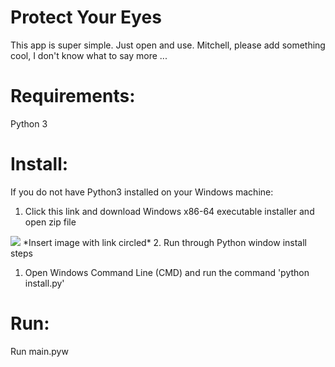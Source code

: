 # Protect Your Eyes

This app is super simple. Just open and use. Mitchell, please add something cool, I don't know what to say more ...

# Requirements:
Python 3

# Install:
If you do not have Python3 installed on your Windows machine:
  1. Click this link and download Windows x86-64 executable installer and open zip file
  
  <img src="Screen Shot 2020-02-02 at 11.04.02 AM">
  *Insert image with link circled*
 2. Run through Python window install steps
  
  
  
  1. Open Windows Command Line (CMD) and run the command 'python install.py'
   

# Run:
Run main.pyw
